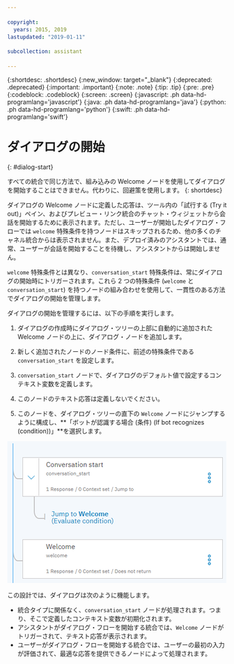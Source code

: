 ```yaml
---

copyright:
  years: 2015, 2019
lastupdated: "2019-01-11"

subcollection: assistant

---
```


{:shortdesc: .shortdesc}
{:new_window: target="_blank"}
{:deprecated: .deprecated}
{:important: .important}
{:note: .note}
{:tip: .tip}
{:pre: .pre}
{:codeblock: .codeblock}
{:screen: .screen}
{:javascript: .ph data-hd-programlang='javascript'}
{:java: .ph data-hd-programlang='java'}
{:python: .ph data-hd-programlang='python'}
{:swift: .ph data-hd-programlang='swift'}

# ダイアログの開始
{: #dialog-start}

すべての統合で同じ方法で、組み込みの Welcome ノードを使用してダイアログを開始することはできません。代わりに、回避策を使用します。
{: shortdesc}

ダイアログの Welcome ノードに定義した応答は、ツール内の「試行する (Try it out)」ペイン、およびプレビュー・リンク統合のチャット・ウィジェットから会話を開始するために表示されます。ただし、ユーザーが開始したダイアログ・フローでは `welcome` 特殊条件を持つノードはスキップされるため、他の多くのチャネル統合からは表示されません。また、デプロイ済みのアシスタントでは、通常、ユーザーが会話を開始することを待機し、アシスタントからは開始しません。

`welcome` 特殊条件とは異なり、`conversation_start` 特殊条件は、常にダイアログの開始時にトリガーされます。これら 2 つの特殊条件 (`welcome` と `conversation_start`) を持つノードの組み合わせを使用して、一貫性のある方法でダイアログの開始を管理します。

ダイアログの開始を管理するには、以下の手順を実行します。

1.  ダイアログの作成時にダイアログ・ツリーの上部に自動的に追加された Welcome ノードの上に、ダイアログ・ノードを追加します。

1.  新しく追加されたノードのノード条件に、前述の特殊条件である `conversation_start` を設定します。

1.  `conversation_start` ノードで、ダイアログのデフォルト値で設定するコンテキスト変数を定義します。

1.  このノードのテキスト応答は定義しないでください。

1.  このノードを、ダイアログ・ツリーの直下の `Welcome` ノードにジャンプするように構成し、**「ボットが認識する場合 (条件) (If bot recognizes (condition))」**を選択します。

![その下の Welcome ノードにジャンプする conversation_start ノードを含むダイアログ・ツリーのスクリーン・ショット](images/dialog-start.png)

この設計では、ダイアログは次のように機能します。

- 統合タイプに関係なく、`conversation_start` ノードが処理されます。つまり、そこで定義したコンテキスト変数が初期化されます。
- アシスタントがダイアログ・フローを開始する統合では、`Welcome` ノードがトリガーされて、テキスト応答が表示されます。
- ユーザーがダイアログ・フローを開始する統合では、ユーザーの最初の入力が評価されて、最適な応答を提供できるノードによって処理されます。
